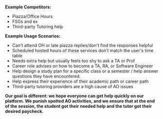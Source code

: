**Example Competitors:**

- Piazza/Office Hours
- FSGs and ex
- Third-party Tutoring help



**Example Usage Scenarios:**

- Can't attend OH or late piazza replies/don't find the responses helpful
- Scheduled hosted hours of these services don't match the user's time table
- Needs extra help but usually feels too shy to ask a TA or Prof
- Career role advises on how to become a TA, RA, or Software Engineer
- Help design a study plan for a specific class or a semester / help answer questions they have encountered.
- Help express their experience of their academic path or career path
- Third-party tutoring providers are a high cause of AO issues



**Our goal is different: we hope everyone can get help quickly on our platform. We punish spotted AO activities, and we ensure that at the end of the session, the student got their needed help and the tutor got their desired paycheck.**